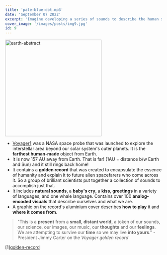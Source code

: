 ```yaml
---
title: 'pale-blue-dot.mp3'
date: 'September 07 2022'
excerpt: 'Imagine developing a series of sounds to describe the human story on Earth to extraterrestrials. That is exactly what we did in 1977.'
cover_image: '/images/posts/img9.jpg'
id: 9
---
```


<img src='/images/posts/img9.jpg' width='310' alt='earth-abstract' />

- [Voyager1](https://en.wikipedia.org/wiki/Voyager_1) was a NASA space probe that was launched to explore the interstellar area beyond our solar system's outer planets. It is the **farthest human-made** object from Earth.
- It is now 157 AU away from Earth. That is far! (1AU = distance b/w Earth and Sun) and it still rings back home!
- It contains a **golden record** that was created to encapsulate the essence of humanity and explain it to future alien spacefarers who come across it. So a group of brilliant scientists put together a collection of sounds to accomplish just that.
- It includes **natural sounds**, a **baby's cry**, a **kiss**, **greetings** in a variety of languages, and one whale language. Contains over 100 **analog-encoded visuals** that describe ourselves and what we are.
- A graphic on the record's aluminium cover describes **how to play** it and **where it comes from.**

> "This is a **present** from a **small, distant world,** a token of our sounds, our science, our images, our music, our **thoughts** and our **feelings**. We are attempting to survive our **time** so we may live **into yours**." - President Jimmy Carter on the _Voyager golden record_

[1][golden-record](https://voyager.jpl.nasa.gov/golden-record/)
